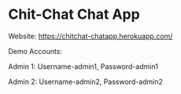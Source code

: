 # Chit-Chat Chat App

Website: https://chitchat-chatapp.herokuapp.com/

Demo Accounts:
  
Admin 1: Username-admin1, Password-admin1

Admin 2: Username-admin2, Password-admin2

